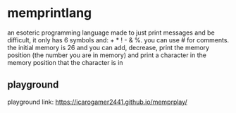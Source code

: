 # memprintlang
an esoteric programming language made to just print messages and be difficult, it only has 6 symbols and: + * ! - &amp; %. you can use # for comments. the initial memory is 26 and you can add, decrease, print the memory position (the number you are in memory) and print a character in the memory position that the character is in

## playground
playground link: https://icarogamer2441.github.io/memprplay/
